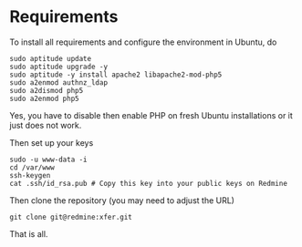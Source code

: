 Requirements
============

To install all requirements and configure the environment in Ubuntu, do

    sudo aptitude update
    sudo aptitude upgrade -y
    sudo aptitude -y install apache2 libapache2-mod-php5
    sudo a2enmod authnz_ldap
    sudo a2dismod php5
    sudo a2enmod php5

Yes, you have to disable then enable PHP on fresh Ubuntu installations or it just does not work.

Then set up your keys

    sudo -u www-data -i
    cd /var/www
    ssh-keygen
    cat .ssh/id_rsa.pub # Copy this key into your public keys on Redmine

Then clone the repository (you may need to adjust the URL)

    git clone git@redmine:xfer.git

That is all.

